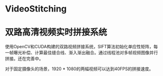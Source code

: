 # VideoStitching
# 双路高清视频实时拼接系统
使用OpenCV和CUDA构建的双路视频拼接系统，SIFT算法初始化单应性矩阵，每一帧曝光补偿、计算最佳缝合线、渐入渐出融合。通过线程池对多帧视频图像并行拼接。还在完善中。

对于固定摄像头的场景，1920 * 1080的两幅视频可以达到40FPS的拼接速度。
